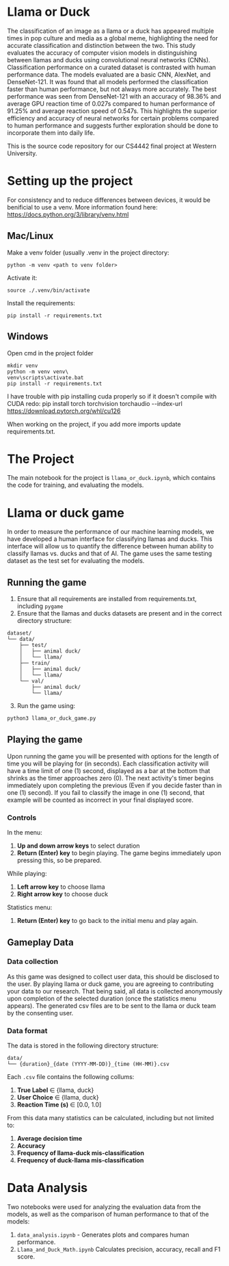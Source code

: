 # Llama or Duck
The classification of an image as a llama or a duck has appeared multiple 
times in pop culture and media as a global meme, highlighting the need for
accurate classification and distinction between the two. This study evaluates 
the accuracy of computer vision models in distinguishing between llamas and 
ducks using convolutional neural networks (CNNs). Classification performance 
on a curated dataset is contrasted with human performance data. The models
evaluated are a basic CNN, AlexNet, and DenseNet-121. It was found that all 
models performed the classification faster than human performance, but not 
always more accurately. The best performance was seen from DenseNet-121 with 
an accuracy of 98.36% and average GPU reaction time of 0.027s compared to 
human performance of 91.25% and average reaction speed of 0.547s. This 
highlights the superior efficiency and accuracy of neural networks for 
certain problems compared to human performance and suggests further exploration 
should be done to incorporate them into daily life.

This is the source code repository for our CS4442 final project at Western University.
# Setting up the project
For consistency and to reduce differences between devices, it would be benificial to use a venv. 
More information found here: https://docs.python.org/3/library/venv.html

## Mac/Linux
Make a venv folder (usually .venv in the project directory:
```
python -m venv <path to venv folder>
```
Activate it: 
```
source ./.venv/bin/activate
```
Install the requirements:
```
pip install -r requirements.txt
```

## Windows
Open cmd in the project folder

```
mkdir venv
python -m venv venv\
venv\scripts\activate.bat
pip install -r requirements.txt
```
I have trouble with pip installing cuda properly so if it doesn't compile with CUDA redo:
pip install torch torchvision torchaudio --index-url https://download.pytorch.org/whl/cu126

When working on the project, if you add more imports update requirements.txt.

# The Project
The main notebook for the project is `llama_or_duck.ipynb`, which contains the code for training,
and evaluating the models.
# Llama or duck game
In order to measure the performance of our machine learning models, we have
developed a human interface for classifying llamas and ducks. This interface
will allow us to quantify the difference between human ability to classify llamas vs. ducks 
and that of AI. The game uses the same testing dataset as the test set for evaluating the models.
## Running the game
1. Ensure that all requirements are installed from requirements.txt, including `pygame`
2. Ensure that the llamas and ducks datasets are present and in the correct directory structure:
```
dataset/
└── data/
    ├── test/
    │   ├── animal duck/
    │   └── llama/
    ├── train/
    │   ├── animal duck/
    │   └── llama/
    └── val/
        ├── animal duck/
        └── llama/
```
3. Run the game using:
```bash
python3 llama_or_duck_game.py
```
## Playing the game
Upon running the game you will be presented with options for the length of time you will
be playing for (in seconds). Each classification activity will have a time limit of one (1) second, displayed as a bar at the bottom
that shrinks as the timer approaches zero (0).
The next activity's timer begins immediately upon completing the previous (Even if you decide faster than in one (1) second).
If you fail to classify the image in one (1) second, that example will be counted as incorrect in your final displayed score.
### Controls
In the menu:
1. **Up and down arrow keys** to select duration
2. **Return (Enter) key** to begin playing. The game begins immediately upon pressing this, so be prepared.

While playing:
1. **Left arrow key** to choose llama
2. **Right arrow key** to choose duck

Statistics menu:
1. **Return (Enter) key** to go back to the initial menu and play again.

## Gameplay Data
### Data collection
As this game was designed to collect user data, this should be disclosed to the user. By playing llama
or duck game, you are agreeing to contributing your data to our research. That being said, all data is 
collected anonymously upon completion of the selected duration (once the statistics menu appears). The 
generated csv files are to be sent to the llama or duck team by the consenting user.

### Data format
The data is stored in the following directory structure:
```
data/
└── {duration}_{date (YYYY-MM-DD)}_{time (HH-MM)}.csv
```
Each `.csv` file contains the following collums:
1. **True Label** $\in$ {llama, duck}
2. **User Choice** $\in$ {llama, duck}
3. **Reaction Time (s)** $\in$ [0.0, 1.0]

From this data many statistics can be calculated, including but not limited to:
1. **Average decision time**
2. **Accuracy**
3. **Frequency of llama-duck mis-classification**
4. **Frequency of duck-llama mis-classification**

# Data Analysis
Two notebooks were used for analyzing the evaluation data from the models, as well
as the comparison of human performance to that of the models:
1. `data_analysis.ipynb` - Generates plots and compares human performance.
2. `Llama_and_Duck_Math.ipynb` Calculates precision, accuracy, recall and F1 score.